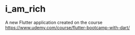 # i_am_rich

A new Flutter application created on the course
https://www.udemy.com/course/flutter-bootcamp-with-dart/